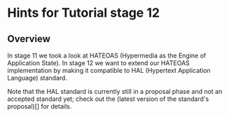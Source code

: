 # Hints for Tutorial stage 12

## Overview

In stage 11 we took a look at HATEOAS (Hypermedia as the Engine of Application State). In stage 12 we want to extend our HATEOAS implementation by making it compatible to HAL (Hypertext Application Language) standard. 

Note that the HAL standard is currently still in a proposal phase and not an accepted standard yet; check out the (latest version of the standard's proposal)[] for details.